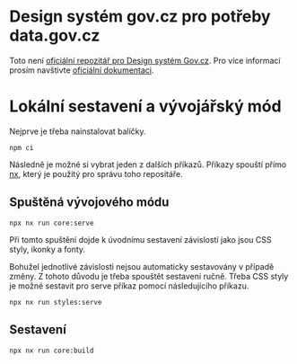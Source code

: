 # Design systém gov.cz pro potřeby data.gov.cz
Toto není [oficiální repozitář pro Design systém Gov.cz](https://code.gov.cz/gov-cz/gov-design-system).
Pro více informací prosím navštivte [oficiální dokumentaci](https://designsystem.gov.cz/).

# Lokální sestavení a vývojářský mód
Nejprve je třeba nainstalovat balíčky.
```shell
npm ci
```
Následně je možné si vybrat jeden z dalších příkazů.
Příkazy spouští přímo [nx](https://nx.dev/), který je použitý pro správu toho repositáře.

## Spuštěná vývojového módu
```shell
npx nx run core:serve
```
Při tomto spuštění dojde k úvodnímu sestavení závislostí jako jsou CSS styly, ikonky a fonty.

Bohužel jednotlivé závislosti nejsou automaticky sestavovány v případě změny.
Z tohoto důvodu je třeba spouštět sestavení ručně.
Třeba CSS styly je možné sestavit pro serve příkaz pomocí následujícího příkazu.
```shell
npx nx run styles:serve
```

## Sestavení
```shell
npx nx run core:build
```
